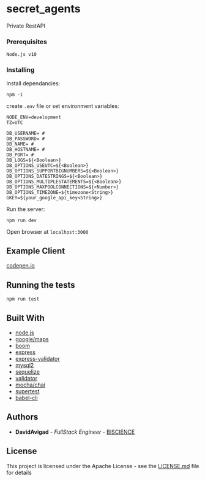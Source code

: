# secret_agents

Private RestAPI

### Prerequisites


```
Node.js v10
```

### Installing

Install dependancies:

```
npm -i
```

create `.env` file or set environment variables:  

```
NODE_ENV=development
TZ=UTC

DB_USERNAME= #
DB_PASSWORD= #
DB_NAME= #
DB_HOSTNAME= #
DB_PORT= #
DB_LOGS=${<Boolean>}
DB_OPTIONS_USEUTC=${<Boolean>}
DB_OPTIONS_SUPPORTBIGNUMBERS=${<Boolean>}
DB_OPTIONS_DATESTRINGS=${<Boolean>}
DB_OPTIONS_MULTIPLESTATEMENTS=${<Boolean>}
DB_OPTIONS_MAXPOOLCONNECTIONS=${<Number>}
DB_OPTIONS_TIMEZONE=${timezone<String>}
GKEY=${your_google_api_key<String>}
```
Run the server:
```
npm run dev
```
Open browser at `localhost:3000`

## Example Client
[codepen.io](https://codepen.io/davidgeosurf/pen/Ooppbw?editors=1111)

## Running the tests

`npm run test`


## Built With

* [node.js](#)
* [google/maps](#)
* [boom](#)
* [express](#)
* [express-validator](#)
* [mysql2](#)
* [sequelize](#)
* [validator](#)
* [mocha/chai](#)
* [supertest](#)
* [babel-cli](#)


## Authors

* **DavidAvigad** - *FullStack Engineer* - [BISCIENCE](#)

## License

This project is licensed under the Apache License - see the [LICENSE.md](LICENSE.md) file for details
